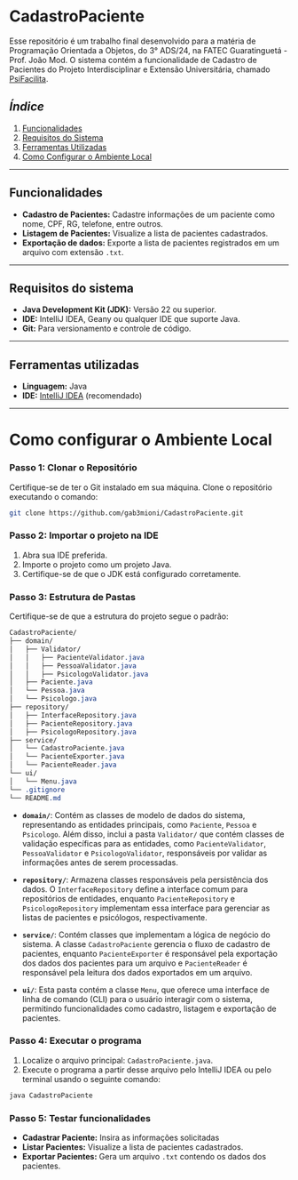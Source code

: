 # **CadastroPaciente**

Esse repositório é um trabalho final desenvolvido para a matéria de Programação Orientada a Objetos, do 3° ADS/24, 
na FATEC Guaratinguetá - Prof. João Mod. 
O sistema contém a funcionalidade de Cadastro de Pacientes do Projeto Interdisciplinar e Extensão Universitária, 
chamado [PsiFacilita](https://github.com/PsiFacilita).

## *Índice*
1. [Funcionalidades](#funcionalidades)
2. [Requisitos do Sistema](#requisitos-do-sistema)
3. [Ferramentas Utilizadas](#ferramentas-utilizadas)
4. [Como Configurar o Ambiente Local](#como-configurar-o-ambiente-local)

---

## **Funcionalidades**

- **Cadastro de Pacientes:** Cadastre informações de um paciente como nome, CPF, RG, telefone, entre outros.
- **Listagem de Pacientes:** Visualize a lista de pacientes cadastrados.
- **Exportação de dados:** Exporte a lista de pacientes registrados em um arquivo com extensão `.txt`.

---

## **Requisitos do sistema**

- **Java Development Kit (JDK):** Versão 22 ou superior.
- **IDE:** IntelliJ IDEA, Geany ou qualquer IDE que suporte Java.
- **Git:** Para versionamento e controle de código.

---

## **Ferramentas utilizadas**

- **Linguagem:** Java
- **IDE:** [IntelliJ IDEA](ttps://www.jetbrains.com/idea/) (recomendado)

---

# **Como configurar o Ambiente Local**

### **Passo 1: Clonar o Repositório**

Certifique-se de ter o Git instalado em sua máquina. Clone o repositório executando o comando:

```bash
git clone https://github.com/gab3mioni/CadastroPaciente.git
```

### **Passo 2: Importar o projeto na IDE**

1. Abra sua IDE preferida.
2. Importe o projeto como um projeto Java.
3. Certifique-se de que o JDK está configurado corretamente.

### **Passo 3: Estrutura de Pastas**

Certifique-se de que a estrutura do projeto segue o padrão:

```css
CadastroPaciente/
├── domain/
│   ├── Validator/
│   │   ├── PacienteValidator.java
│   │   ├── PessoaValidator.java
│   │   ├── PsicologoValidator.java
│   ├── Paciente.java
│   └── Pessoa.java
│   └── Psicologo.java
├── repository/
│   ├── InterfaceRepository.java
│   ├── PacienteRepository.java
│   ├── PsicologoRepository.java
├── service/
│   └── CadastroPaciente.java
│   └── PacienteExporter.java
│   └── PacienteReader.java
└── ui/
│   └── Menu.java
└── .gitignore
└── README.md
```

- **`domain/`**: Contém as classes de modelo de dados do sistema, representando as entidades principais, como `Paciente`, `Pessoa` e `Psicologo`. Além disso, inclui a pasta `Validator/` que contém classes de validação específicas para as entidades, como `PacienteValidator`, `PessoaValidator` e `PsicologoValidator`, responsáveis por validar as informações antes de serem processadas.

- **`repository/`**: Armazena classes responsáveis pela persistência dos dados. O `InterfaceRepository` define a interface comum para repositórios de entidades, enquanto `PacienteRepository` e `PsicologoRepository` implementam essa interface para gerenciar as listas de pacientes e psicólogos, respectivamente.

- **`service/`**: Contém classes que implementam a lógica de negócio do sistema. A classe `CadastroPaciente` gerencia o fluxo de cadastro de pacientes, enquanto `PacienteExporter` é responsável pela exportação dos dados dos pacientes para um arquivo e `PacienteReader` é responsável pela leitura dos dados exportados em um arquivo.

- **`ui/`**: Esta pasta contém a classe `Menu`, que oferece uma interface de linha de comando (CLI) para o usuário interagir com o sistema, permitindo funcionalidades como cadastro, listagem e exportação de pacientes.

### **Passo 4: Executar o programa**

1. Localize o arquivo principal: `CadastroPaciente.java`.
2. Execute o programa a partir desse arquivo pelo IntelliJ IDEA ou pelo terminal usando o seguinte comando:
```bash
java CadastroPaciente
```

### **Passo 5: Testar funcionalidades**

- **Cadastrar Paciente:** Insira as informações solicitadas
- **Listar Pacientes:** Visualize a lista de pacientes cadastrados.
- **Exportar Pacientes:** Gera um arquivo `.txt` contendo os dados dos pacientes.
